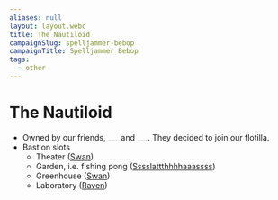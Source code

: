 ```yaml
---
aliases: null
layout: layout.webc
title: The Nautiloid
campaignSlug: spelljammer-bebop
campaignTitle: Spelljammer Bebop
tags:
  - other
---
```

# The Nautiloid

- Owned by our friends, ___ and ___. They decided to join our flotilla.
- Bastion slots
	- Theater ([Swan](pcs/swan.md))
	- Garden, i.e. fishing pong ([Sssslattthhhhaaassss](pcs/sssslattthhhhaaassss.md))
	- Greenhouse ([Swan](pcs/swan.md))
	- Laboratory ([Raven](pcs/raven.md))
